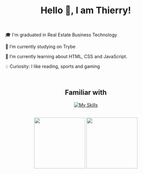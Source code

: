 <h1 align="center">Hello 👋, I am Thierry!</h1>
<br>

   🎓 I'm graduated in Real Estate Business Technology 
    
   🚀 I’m currently studying on Trybe
    
   📝 I’m currently learning about HTML, CSS and JavaScript.
    
   💡 Curiosity: I like reading, sports and gaming

<br>
<h2 align="center">Familiar with</h2>

<div align="center">

  [![My Skills](https://skillicons.dev/icons?i=html,css,js,react,nodejs,jest,git,figma,vscode)](https://skillicons.dev)
  
</div> 
<br>

<div align="center">
<img height="160px" src="https://github-readme-stats.vercel.app/api?username=thierrydrmv&show_icons=true&theme=highcontrast">
<img height="160px" src="https://github-readme-stats.vercel.app/api/top-langs/?username=thierrydrmv&layout=compact&theme=highcontrast">
</div>
